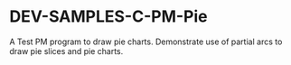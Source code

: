 # DEV-SAMPLES-C-PM-Pie
A Test PM program to draw pie charts.  Demonstrate use of partial arcs to draw pie slices and pie charts.
